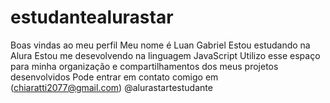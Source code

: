 # estudantealurastar
Boas vindas ao meu perfil
Meu nome é Luan Gabriel
Estou estudando na Alura
Estou me desevolvendo na linguagem JavaScript
Utilizo esse espaço para minha organização e compartilhamentos dos meus projetos desenvolvidos
Pode entrar em contato comigo em (chiaratti2077@gmail.com)
@alurastartestudante
